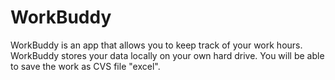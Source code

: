 # WorkBuddy
WorkBuddy is an app that allows you to keep track of your work hours. WorkBuddy stores your data locally on your own hard drive. You will be able to save the work as CVS file "excel".


